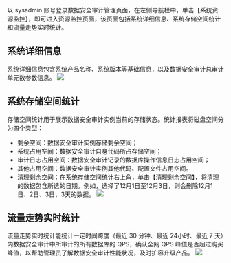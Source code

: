 以 sysadmin 账号登录数据安全审计管理页面，在左侧导航栏中，单击【系统资源监控】，即可进入资源监控页面，该页面包括系统详细信息、系统存储空间统计和流量走势实时统计。
## 系统详细信息
系统详细信息包含系统产品名称、系统版本等基础信息，以及数据安全审计总审计单元数参数信息。
![](https://main.qcloudimg.com/raw/1fdf62909946120f9830d6e83d335748.png)
## 系统存储空间统计
存储空间统计用于展示数据安全审计实例当前的存储状态。统计报表将磁盘空间分为四个类型：
- 剩余空间：数据安全审计实例存储剩余空间；
- 系统占用空间：数据安全审计自身代码所占存储空间；
- 审计日志占用空间：数据安全审计记录的数据库操作信息日志占用空间；
- 其他占用空间：数据安全审计实例其他代码、配置文件占用空间。
- 清理剩余空间：在系统存储空间统计右上角，单击【清理剩余空间】，将清理的数据包含所选的日期。例如，选择了12月1日至12月3日，则会删除12月1日、2日、3日，3天的数据。
![](https://main.qcloudimg.com/raw/ec2afcdbb9625eeed2fd1aa45728fea0.png)

## 流量走势实时统计
流量走势实时统计能统计一定时间跨度（最近 30 分钟、最近 24小时、最近 7 天）内数据安全审计中所审计的所有数据库的 QPS，确认全网 QPS 峰值是否超过购买峰值，以帮助管理员了解数据安全审计性能状况，及时扩容升级产品。
![](https://main.qcloudimg.com/raw/8ec1a6847f64940dcf835b2dabf4927e.png)


